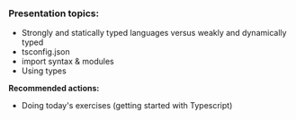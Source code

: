 ### Presentation topics:
- Strongly and statically typed languages versus weakly and dynamically typed
- tsconfig.json
- import syntax & modules
- Using types


**Recommended actions:**
- Doing today's exercises (getting started with Typescript)

